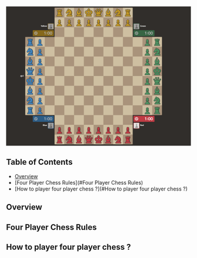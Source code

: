 ![four player chess](.github/four-player-chess.png)

## Table of Contents
- [Overview](#overview)
- [Four Player Chess Rules](#Four Player Chess Rules)
- [How to player four player chess ?](#How to player four player chess ?)

## Overview

## Four Player Chess Rules

## How to player four player chess ?
